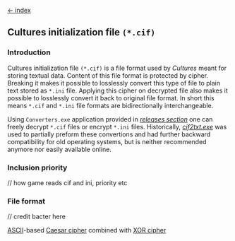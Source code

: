 [← index](../index.md)

## Cultures initialization file `(*.cif)`

### Introduction

Cultures initialization file `(*.cif)` is a file format used by *Cultures*
meant for storing textual data. Content of this file format is protected by
cipher. Breaking it makes it possible to losslessly convert this type of file
to plain text stored as `*.ini` file. Applying this cipher on decrypted file
also makes it possible to losslessly convert it back to original file format.
In short this means `*.cif` and `*.ini` file formats are bidirectionally
interchangeable.

Using `Converters.exe` application provided in [*releases section*](https://github.com/Mikulus6/Cultures-map-editor/releases)
one can freely decrypt `*.cif` files or encrypt `*.ini` files. Historically,
[*cif2txt.exe*](https://web.archive.org/web/20210724220815/https://forum.xentax.com/viewtopic.php?t=3711)
was used to partially preform these convertions and had further backward
compatibility for old operating systems, but is neither recommended anymore nor
easily available online.

### Inclusion priority

// how game reads cif and ini, priority etc


### File format

// credit bacter here

[ASCII](https://en.wikipedia.org/wiki/ASCII)-based [Caesar cipher](https://en.wikipedia.org/wiki/Caesar_cipher)
combined with [XOR cipher](https://en.wikipedia.org/wiki/XOR_cipher)

